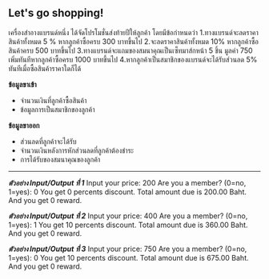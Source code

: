 ## Let's go shopping!

เครื่องสำอางแบรนด์หนึ่ง ได้จัดโปรโมชั่นส่งท้ายปีให้ลูกค้า โดยมีข้อกำหนดว่า
1.ทางแบรนด์จะลดราคาสินค้าทั้งหมด 5 % หากลูกค้าซื้อครบ 300 บาทขึ้นไป
2.จะลดราคาสินค้าทั้งหมด 10% หากลูกค้าซื้อสินค้าครบ 500 บาทขึ้นไป 
3.ทางแบรนด์จะแถมของสมนาคุณเป็นเซ็ทมาส์กหน้า 5 ชิ้น มูลค่า 750 เพิ่มทันทีหากลูกค้าซื้อครบ 1000 บาทขึ้นไป 
4.หากลูกค้าเป็นสมาชิกของแบรนด์จะได้รับส่วนลด 5% ทันทีเมื่อซื้อสินค้าราคาใดก็ได้ 

**ข้อมูลขาเข้า** 
 - จำนวนเงินที่ลูกค้าซื้อสินค้า
 - ข้อมูลการเป็นสมาชิกของลูกค้า

 **ข้อมูลขาออก**
 - ส่วนลดที่ลูกค้าจะได้รับ 
 - จำนวนเงินหลังการหักส่วนลดที่ลูกค้าต้องชำระ
 - การได้รับของสมนาคุณของลูกค้า

----------


***ตัวอย่าง Input/Output ที่ 1***
Input your price: 200
Are you a member? (0=no, 1=yes): 0
You get 0 percents discount.
Total amount due is 200.00 Baht.
And you get 0 reward. 

 ***ตัวอย่าง Input/Output ที่ 2***
Input your price: 400
Are you a member? (0=no, 1=yes): 1
You get 10 percents discount.
Total amount due is 360.00 Baht.
And you get 0 reward.

***ตัวอย่าง Input/Output ที่ 3***
Input your price: 750
Are you a member? (0=no, 1=yes): 0
You get 10 percents discount.
Total amount due is 675.00 Baht.
And you get 0 reward.